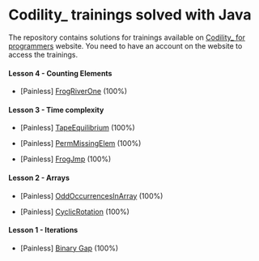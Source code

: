 # Codility_ trainings solved with Java

The repository contains solutions for trainings available on [Codility_ for programmers](https://app.codility.com/programmers/) website.
You need to have an account on the website to access the trainings.

#### Lesson 4 - Counting Elements

* [Painless] [FrogRiverOne](https://app.codility.com/programmers/lessons/4-counting_elements/frog_river_one/start/) (100%)

#### Lesson 3 - Time complexity

* [Painless] [TapeEquilibrium](https://app.codility.com/programmers/lessons/3-time_complexity/tape_equilibrium/start/) (100%)

* [Painless] [PermMissingElem](https://app.codility.com/programmers/lessons/3-time_complexity/perm_missing_elem/start/) (100%)

* [Painless] [FrogJmp](https://app.codility.com/programmers/lessons/3-time_complexity/frog_jmp/start/) (100%)

#### Lesson 2 - Arrays

* [Painless] [OddOccurrencesInArray](https://app.codility.com/programmers/lessons/2-arrays/odd_occurrences_in_array/start/) (100%)

* [Painless] [CyclicRotation](https://app.codility.com/programmers/lessons/2-arrays/cyclic_rotation/start/) (100%)

#### Lesson 1 - Iterations

* [Painless] [Binary Gap](https://app.codility.com/programmers/lessons/1-iterations/binary_gap/start/) (100%)

